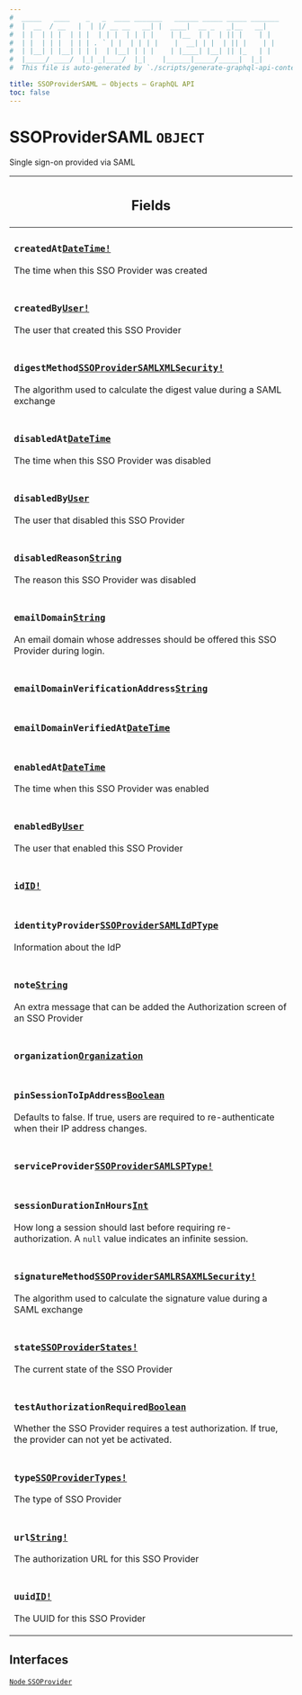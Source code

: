 ```yaml
---
#  _____   ____    _   _  ____ _______   ______ _____ _____ _______
#  |  __  / __   |  | |/ __ __   __| |  ____|  __ _   _|__   __|
#  | |  | | |  | | |  | | |  | | | |    | |__  | |  | || |    | |
#  | |  | | |  | | | . ` | |  | | | |    |  __| | |  | || |    | |
#  | |__| | |__| | | |  | |__| | | |    | |____| |__| || |_   | |
#  |_____/ ____/  |_| _|____/  |_|    |______|_____/_____|  |_|
#  This file is auto-generated by `./scripts/generate-graphql-api-content.sh`.

title: SSOProviderSAML – Objects – GraphQL API
toc: false
---
```

<!-- vale off -->
<h1 class="has-pills" data-algolia-exclude>
  SSOProviderSAML
  <span class="pill pill--object pill--normal-case pill--large"><code>OBJECT</code></span>
</h1>
<!-- vale on -->


Single sign-on provided via SAML

<table class="responsive-table responsive-table--single-column-rows">
  <thead>
    <th>
      <h2 data-algolia-exclude>Fields</h2>
    </th>
  </thead>
  <tbody>
    <tr><td><h3 class="is-small has-pills"><code>createdAt</code><a href="/docs/apis/graphql/schemas/scalar/datetime" class="pill pill--scalar pill--normal-case pill--medium" title="Go to SCALAR DateTime"><code>DateTime!</code></a></h3><p>The time when this SSO Provider was created</p></td></tr><tr><td><h3 class="is-small has-pills"><code>createdBy</code><a href="/docs/apis/graphql/schemas/object/user" class="pill pill--object pill--normal-case pill--medium" title="Go to OBJECT User"><code>User!</code></a></h3><p>The user that created this SSO Provider</p></td></tr><tr><td><h3 class="is-small has-pills"><code>digestMethod</code><a href="/docs/apis/graphql/schemas/enum/ssoprovidersamlxmlsecurity" class="pill pill--enum pill--normal-case pill--medium" title="Go to ENUM SSOProviderSAMLXMLSecurity"><code>SSOProviderSAMLXMLSecurity!</code></a></h3><p>The algorithm used to calculate the digest value during a SAML exchange</p></td></tr><tr><td><h3 class="is-small has-pills"><code>disabledAt</code><a href="/docs/apis/graphql/schemas/scalar/datetime" class="pill pill--scalar pill--normal-case pill--medium" title="Go to SCALAR DateTime"><code>DateTime</code></a></h3><p>The time when this SSO Provider was disabled</p></td></tr><tr><td><h3 class="is-small has-pills"><code>disabledBy</code><a href="/docs/apis/graphql/schemas/object/user" class="pill pill--object pill--normal-case pill--medium" title="Go to OBJECT User"><code>User</code></a></h3><p>The user that disabled this SSO Provider</p></td></tr><tr><td><h3 class="is-small has-pills"><code>disabledReason</code><a href="/docs/apis/graphql/schemas/scalar/string" class="pill pill--scalar pill--normal-case pill--medium" title="Go to SCALAR String"><code>String</code></a></h3><p>The reason this SSO Provider was disabled</p></td></tr><tr><td><h3 class="is-small has-pills"><code>emailDomain</code><a href="/docs/apis/graphql/schemas/scalar/string" class="pill pill--scalar pill--normal-case pill--medium" title="Go to SCALAR String"><code>String</code></a></h3><p>An email domain whose addresses should be offered this SSO Provider during login.</p></td></tr><tr><td><h3 class="is-small has-pills"><code>emailDomainVerificationAddress</code><a href="/docs/apis/graphql/schemas/scalar/string" class="pill pill--scalar pill--normal-case pill--medium" title="Go to SCALAR String"><code>String</code></a></h3></td></tr><tr><td><h3 class="is-small has-pills"><code>emailDomainVerifiedAt</code><a href="/docs/apis/graphql/schemas/scalar/datetime" class="pill pill--scalar pill--normal-case pill--medium" title="Go to SCALAR DateTime"><code>DateTime</code></a></h3></td></tr><tr><td><h3 class="is-small has-pills"><code>enabledAt</code><a href="/docs/apis/graphql/schemas/scalar/datetime" class="pill pill--scalar pill--normal-case pill--medium" title="Go to SCALAR DateTime"><code>DateTime</code></a></h3><p>The time when this SSO Provider was enabled</p></td></tr><tr><td><h3 class="is-small has-pills"><code>enabledBy</code><a href="/docs/apis/graphql/schemas/object/user" class="pill pill--object pill--normal-case pill--medium" title="Go to OBJECT User"><code>User</code></a></h3><p>The user that enabled this SSO Provider</p></td></tr><tr><td><h3 class="is-small has-pills"><code>id</code><a href="/docs/apis/graphql/schemas/scalar/id" class="pill pill--scalar pill--normal-case pill--medium" title="Go to SCALAR ID"><code>ID!</code></a></h3></td></tr><tr><td><h3 class="is-small has-pills"><code>identityProvider</code><a href="/docs/apis/graphql/schemas/object/ssoprovidersamlidptype" class="pill pill--object pill--normal-case pill--medium" title="Go to OBJECT SSOProviderSAMLIdPType"><code>SSOProviderSAMLIdPType</code></a></h3><p>Information about the IdP</p></td></tr><tr><td><h3 class="is-small has-pills"><code>note</code><a href="/docs/apis/graphql/schemas/scalar/string" class="pill pill--scalar pill--normal-case pill--medium" title="Go to SCALAR String"><code>String</code></a></h3><p>An extra message that can be added the Authorization screen of an SSO Provider</p></td></tr><tr><td><h3 class="is-small has-pills"><code>organization</code><a href="/docs/apis/graphql/schemas/object/organization" class="pill pill--object pill--normal-case pill--medium" title="Go to OBJECT Organization"><code>Organization</code></a></h3></td></tr><tr><td><h3 class="is-small has-pills"><code>pinSessionToIpAddress</code><a href="/docs/apis/graphql/schemas/scalar/boolean" class="pill pill--scalar pill--normal-case pill--medium" title="Go to SCALAR Boolean"><code>Boolean</code></a></h3><p>Defaults to false. If true, users are required to re-authenticate when their IP address changes.</p></td></tr><tr><td><h3 class="is-small has-pills"><code>serviceProvider</code><a href="/docs/apis/graphql/schemas/object/ssoprovidersamlsptype" class="pill pill--object pill--normal-case pill--medium" title="Go to OBJECT SSOProviderSAMLSPType"><code>SSOProviderSAMLSPType!</code></a></h3></td></tr><tr><td><h3 class="is-small has-pills"><code>sessionDurationInHours</code><a href="/docs/apis/graphql/schemas/scalar/int" class="pill pill--scalar pill--normal-case pill--medium" title="Go to SCALAR Int"><code>Int</code></a></h3><p>How long a session should last before requiring re-authorization. A <code>null</code> value indicates an infinite session.</p></td></tr><tr><td><h3 class="is-small has-pills"><code>signatureMethod</code><a href="/docs/apis/graphql/schemas/enum/ssoprovidersamlrsaxmlsecurity" class="pill pill--enum pill--normal-case pill--medium" title="Go to ENUM SSOProviderSAMLRSAXMLSecurity"><code>SSOProviderSAMLRSAXMLSecurity!</code></a></h3><p>The algorithm used to calculate the signature value during a SAML exchange</p></td></tr><tr><td><h3 class="is-small has-pills"><code>state</code><a href="/docs/apis/graphql/schemas/enum/ssoproviderstates" class="pill pill--enum pill--normal-case pill--medium" title="Go to ENUM SSOProviderStates"><code>SSOProviderStates!</code></a></h3><p>The current state of the SSO Provider</p></td></tr><tr><td><h3 class="is-small has-pills"><code>testAuthorizationRequired</code><a href="/docs/apis/graphql/schemas/scalar/boolean" class="pill pill--scalar pill--normal-case pill--medium" title="Go to SCALAR Boolean"><code>Boolean</code></a></h3><p>Whether the SSO Provider requires a test authorization. If true, the provider can not yet be activated.</p></td></tr><tr><td><h3 class="is-small has-pills"><code>type</code><a href="/docs/apis/graphql/schemas/enum/ssoprovidertypes" class="pill pill--enum pill--normal-case pill--medium" title="Go to ENUM SSOProviderTypes"><code>SSOProviderTypes!</code></a></h3><p>The type of SSO Provider</p></td></tr><tr><td><h3 class="is-small has-pills"><code>url</code><a href="/docs/apis/graphql/schemas/scalar/string" class="pill pill--scalar pill--normal-case pill--medium" title="Go to SCALAR String"><code>String!</code></a></h3><p>The authorization URL for this SSO Provider</p></td></tr><tr><td><h3 class="is-small has-pills"><code>uuid</code><a href="/docs/apis/graphql/schemas/scalar/id" class="pill pill--scalar pill--normal-case pill--medium" title="Go to SCALAR ID"><code>ID!</code></a></h3><p>The UUID for this SSO Provider</p></td></tr>
  </tbody>
</table>




<h2 data-algolia-exclude>Interfaces</h2>
<div>
  <a href="/docs/apis/graphql/schemas/interface/node" class="pill pill--interface pill--normal-case pill--large" title="Go to INTERFACE Node">
  <code>Node</code>
</a>
<a href="/docs/apis/graphql/schemas/interface/ssoprovider" class="pill pill--interface pill--normal-case pill--large" title="Go to INTERFACE SSOProvider">
  <code>SSOProvider</code>
</a>

</div>
